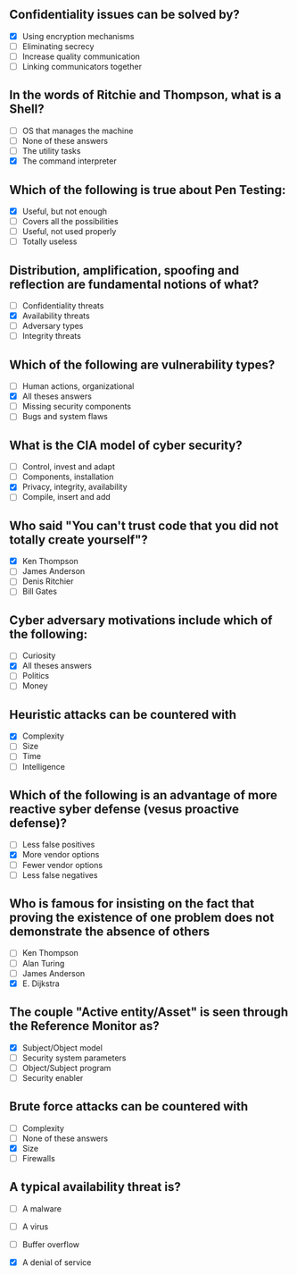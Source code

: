 ## Confidentiality issues can be solved by?
- [x] Using encryption mechanisms
- [ ] Eliminating secrecy
- [ ] Increase quality communication
- [ ] Linking communicators together

## In the words of Ritchie and Thompson, what is a Shell?
- [ ] OS that manages the machine
- [ ] None of these answers
- [ ] The utility tasks
- [x] The command interpreter

## Which of the following is true about Pen Testing:
- [x] Useful, but not enough
- [ ] Covers all the possibilities
- [ ] Useful, not used properly
- [ ] Totally useless

## Distribution, amplification, spoofing and reflection are fundamental notions of what?
- [ ] Confidentiality threats
- [x] Availability threats
- [ ] Adversary types
- [ ] Integrity threats

## Which of the following are vulnerability types?
- [ ] Human actions, organizational
- [x] All theses answers
- [ ] Missing security components
- [ ] Bugs and system flaws

## What is the CIA model of cyber security?
- [ ] Control, invest and adapt
- [ ] Components, installation
- [x] Privacy, integrity, availability
- [ ] Compile, insert and add

## Who said "You can't trust code that you did not totally create yourself"?
- [x] Ken Thompson
- [ ] James Anderson
- [ ] Denis Ritchier
- [ ] Bill Gates

## Cyber adversary motivations include which of the following:
- [ ] Curiosity
- [x] All theses answers
- [ ] Politics
- [ ] Money

## Heuristic attacks can be countered with
- [x] Complexity
- [ ] Size
- [ ] Time
- [ ] Intelligence

## Which of the following is an advantage of more reactive syber defense (vesus proactive defense)?
- [ ] Less false positives
- [x] More vendor options
- [ ] Fewer vendor options
- [ ] Less false negatives

## Who is famous for insisting on the fact that proving the existence of one problem does not demonstrate the absence of others
- [ ] Ken Thompson
- [ ] Alan Turing
- [ ] James Anderson
- [x] E. Dijkstra

## The couple "Active entity/Asset" is seen through the Reference Monitor as?
- [x] Subject/Object model
- [ ] Security system parameters
- [ ] Object/Subject program
- [ ] Security enabler

## Brute force attacks can be countered with
- [ ] Complexity
- [ ] None of these answers
- [x] Size
- [ ] Firewalls

## A typical availability threat is?
- [ ] A malware
- [ ] A virus
- [ ] Buffer overflow
- [x] A denial of service


